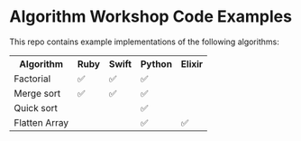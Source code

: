 # Algorithm Workshop Code Examples

This repo contains example implementations of the following algorithms:

<table>
<tr>
  <th>Algorithm</th>
  <th>Ruby</th>
  <th>Swift</th>
  <th>Python</th>
  <th>Elixir</th>
</tr>
<tr>
  <td>Factorial</td>
  <td>✅</td><!-- Ruby -->
  <td>✅</td><!-- Swift -->
  <td>✅</td><!-- Python -->
  <td></td><!-- Elixir -->
</tr>
<tr>
  <td>Merge sort</td>
  <td>✅</td><!-- Ruby -->
  <td>✅</td><!-- Swift -->
  <td>✅</td><!-- Python -->
  <td></td><!-- Elixir -->
</tr>
<tr>
  <td>Quick sort</td>
  <td></td><!-- Ruby -->
  <td></td><!-- Swift -->
  <td>✅</td><!-- Python -->
  <td></td><!-- Elixir -->
</tr>
<tr>
  <td>Flatten Array</td>
  <td></td><!-- Ruby -->
  <td></td><!-- Swift -->
  <td>✅</td><!-- Python -->
  <td>✅</td><!-- Elixir -->
</tr>
</table>
